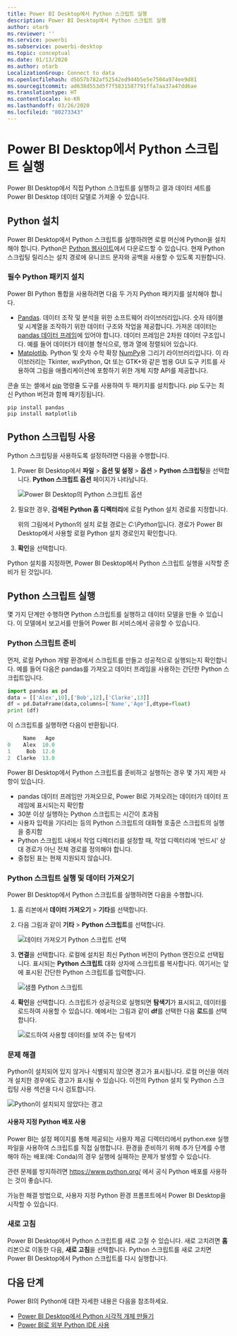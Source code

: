 ```yaml
---
title: Power BI Desktop에서 Python 스크립트 실행
description: Power BI Desktop에서 Python 스크립트 실행
author: otarb
ms.reviewer: ''
ms.service: powerbi
ms.subservice: powerbi-desktop
ms.topic: conceptual
ms.date: 01/13/2020
ms.author: otarb
LocalizationGroup: Connect to data
ms.openlocfilehash: d5b57b782af52542ed944b5e5e7504a974ee9d81
ms.sourcegitcommit: ad638d553d5f7f5831587791ffa7aa37a47dd6ae
ms.translationtype: HT
ms.contentlocale: ko-KR
ms.lasthandoff: 03/26/2020
ms.locfileid: "80273343"
---
```

# <a name="run-python-scripts-in-power-bi-desktop"></a>Power BI Desktop에서 Python 스크립트 실행

Power BI Desktop에서 직접 Python 스크립트를 실행하고 결과 데이터 세트를 Power BI Desktop 데이터 모델로 가져올 수 있습니다.

## <a name="install-python"></a>Python 설치

Power BI Desktop에서 Python 스크립트를 실행하려면 로컬 머신에 Python을 설치해야 합니다. Python은 [Python 웹사이트](https://www.python.org/)에서 다운로드할 수 있습니다. 현재 Python 스크립팅 릴리스는 설치 경로에 유니코드 문자와 공백을 사용할 수 있도록 지원합니다.

### <a name="install-required-python-packages"></a>필수 Python 패키지 설치

Power BI Python 통합을 사용하려면 다음 두 가지 Python 패키지를 설치해야 합니다.

* [Pandas](https://pandas.pydata.org/). 데이터 조작 및 분석을 위한 소프트웨어 라이브러리입니다. 숫자 테이블 및 시계열을 조작하기 위한 데이터 구조와 작업을 제공합니다. 가져온 데이터는 [pandas 데이터 프레임](https://www.tutorialspoint.com/python_pandas/python_pandas_dataframe.htm)에 있어야 합니다. 데이터 프레임은 2차원 데이터 구조입니다. 예를 들어 데이터가 테이블 형식으로, 행과 열에 정렬되어 있습니다.
* [Matplotlib](https://matplotlib.org/). Python 및 숫자 수학 확장 [NumPy](https://www.numpy.org/)용 그리기 라이브러리입니다. 이 라이브러리는 Tkinter, wxPython, Qt 또는 GTK+와 같은 범용 GUI 도구 키트를 사용하여 그림을 애플리케이션에 포함하기 위한 개체 지향 API를 제공합니다.

콘솔 또는 셸에서 [pip](https://pip.pypa.io/en/stable/) 명령줄 도구를 사용하여 두 패키지를 설치합니다. pip 도구는 최신 Python 버전과 함께 패키징됩니다.

```CMD
pip install pandas
pip install matplotlib
```

## <a name="enable-python-scripting"></a>Python 스크립팅 사용

Python 스크립팅을 사용하도록 설정하려면 다음을 수행합니다.

1. Power BI Desktop에서 **파일** > **옵션 및 설정** > **옵션** > **Python 스크립팅**을 선택합니다. **Python 스크립트 옵션** 페이지가 나타납니다.

   ![Power BI Desktop의 Python 스크립트 옵션](media/desktop-python-scripts/python-scripts-7.png)

1. 필요한 경우, **검색된 Python 홈 디렉터리**에 로컬 Python 설치 경로를 지정합니다.

   위의 그림에서 Python의 설치 로컬 경로는 *C:\Python*입니다. 경로가 Power BI Desktop에서 사용할 로컬 Python 설치 경로인지 확인합니다.

1. **확인**을 선택합니다.

Python 설치를 지정하면, Power BI Desktop에서 Python 스크립트 실행을 시작할 준비가 된 것입니다.

## <a name="run-python-scripts"></a>Python 스크립트 실행

몇 가지 단계만 수행하면 Python 스크립트를 실행하고 데이터 모델을 만들 수 있습니다. 이 모델에서 보고서를 만들어 Power BI 서비스에서 공유할 수 있습니다.

### <a name="prepare-a-python-script"></a>Python 스크립트 준비

먼저, 로컬 Python 개발 환경에서 스크립트를 만들고 성공적으로 실행되는지 확인합니다. 예를 들어 다음은 pandas를 가져오고 데이터 프레임을 사용하는 간단한 Python 스크립트입니다.

```python
import pandas as pd
data = [['Alex',10],['Bob',12],['Clarke',13]]
df = pd.DataFrame(data,columns=['Name','Age'],dtype=float)
print (df)
```

이 스크립트를 실행하면 다음이 반환됩니다.

```python
     Name   Age
0    Alex  10.0
1     Bob  12.0
2  Clarke  13.0
```

Power BI Desktop에서 Python 스크립트를 준비하고 실행하는 경우 몇 가지 제한 사항이 있습니다.

* pandas 데이터 프레임만 가져오므로, Power BI로 가져오려는 데이터가 데이터 프레임에 표시되는지 확인함
* 30분 이상 실행하는 Python 스크립트는 시간이 초과됨
* 사용자 입력을 기다리는 등의 Python 스크립트의 대화형 호출은 스크립트의 실행을 중지함
* Python 스크립트 내에서 작업 디렉터리를 설정할 때, 작업 디렉터리에 ‘반드시’ 상대 경로가 아닌 전체 경로를 정의해야 합니다. 
* 중첩된 표는 현재 지원되지 않습니다.

### <a name="run-your-python-script-and-import-data"></a>Python 스크립트 실행 및 데이터 가져오기

Power BI Desktop에서 Python 스크립트를 실행하려면 다음을 수행합니다.

1. 홈 리본에서 **데이터 가져오기** > **기타**를 선택합니다.

1. 다음 그림과 같이 **기타** > **Python 스크립트**를 선택합니다.

   ![데이터 가져오기 Python 스크립트 선택](media/desktop-python-scripts/python-scripts-1.png)

1. **연결**을 선택합니다. 로컬에 설치된 최신 Python 버전이 Python 엔진으로 선택됩니다. 표시되는 **Python 스크립트** 대화 상자에 스크립트를 복사합니다. 여기서는 앞에 표시된 간단한 Python 스크립트를 입력합니다.

   ![샘플 Python 스크립트](media/desktop-python-scripts/python-scripts-6.png)

1. **확인**을 선택합니다. 스크립트가 성공적으로 실행되면 **탐색기**가 표시되고, 데이터를 로드하여 사용할 수 있습니다. 예에서는 그림과 같이 **df**를 선택한 다음 **로드**를 선택합니다.

   ![로드하여 사용할 데이터를 보여 주는 탐색기](media/desktop-python-scripts/python-scripts-5.png) 

### <a name="troubleshooting"></a>문제 해결

Python이 설치되어 있지 않거나 식별되지 않으면 경고가 표시됩니다. 로컬 머신을 여러 개 설치한 경우에도 경고가 표시될 수 있습니다. 이전의 Python 설치 및 Python 스크립팅 사용 섹션을 다시 검토합니다.

![Python이 설치되지 않았다는 경고](media/desktop-python-scripts/python-scripts-3.png)

#### <a name="using-custom-python-distributions"></a>사용자 지정 Python 배포 사용

Power BI는 설정 페이지를 통해 제공되는 사용자 제공 디렉터리에서 python.exe 실행 파일을 사용하여 스크립트를 직접 실행합니다. 환경을 준비하기 위해 추가 단계를 수행해야 하는 배포(예: Conda)의 경우 실행에 실패하는 문제가 발생할 수 있습니다.

관련 문제를 방지하려면 https://www.python.org/ 에서 공식 Python 배포를 사용하는 것이 좋습니다.

가능한 해결 방법으로, 사용자 지정 Python 환경 프롬프트에서 Power BI Desktop을 시작할 수 있습니다.

### <a name="refresh"></a>새로 고침

Power BI Desktop에서 Python 스크립트를 새로 고칠 수 있습니다. 새로 고치려면 **홈** 리본으로 이동한 다음, **새로 고침**을 선택합니다. Python 스크립트를 새로 고치면 Power BI Desktop에서 Python 스크립트를 다시 실행합니다.

## <a name="next-steps"></a>다음 단계

Power BI의 Python에 대한 자세한 내용은 다음을 참조하세요.

* [Power BI Desktop에서 Python 시각적 개체 만들기](desktop-python-visuals.md)
* [Power BI로 외부 Python IDE 사용](desktop-python-ide.md)
